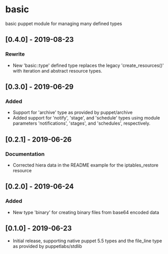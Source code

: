 # basic
basic puppet module for managing many defined types

## [0.4.0] - 2019-08-23
### Rewrite
- New 'basic::type' defined type replaces the legacy 'create_resources()' with
iteration and abstract resource types.

## [0.3.0] - 2019-06-29
### Added
- Support for 'archive' type as provided by puppet/archive
- Added support for 'notify', 'stage', and 'schedule' types using module
parameters 'notifications', 'stages', and 'schedules', respectively.

## [0.2.1] - 2019-06-26
### Documentation
- Corrected hiera data in the README example for the iptables_restore resource

## [0.2.0] - 2019-06-24
### Added
- New type 'binary' for creating binary files from base64 encoded data

## [0.1.0] - 2019-06-23
- Initial release, supporting native puppet 5.5 types and the file_line type as
provided by puppetlabs/stdlib


